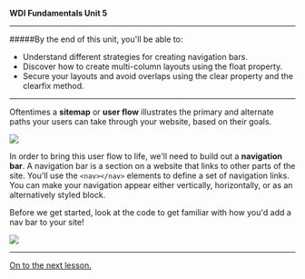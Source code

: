 **WDI Fundamentals Unit 5**

---

#####By the end of this unit, you'll be able to:

* Understand different strategies for creating navigation bars.
* Discover how to create multi-column layouts using the float property.
* Secure your layouts and avoid overlaps using the clear property and the clearfix method.

---

Oftentimes a **sitemap** or **user flow** illustrates the primary and alternate paths your users can take through your website, based on their goals.

![](/assets/elkwebdesign/userflow.png)

In order to bring this user flow to life, we'll need to build out a **navigation bar**. A navigation bar is a section on a website that links to other parts of the site. You'll use the `<nav></nav>` elements to define a set of navigation links. You can make your navigation appear either vertically, horizontally, or as an alternatively styled block.

Before we get started, look at the code to get familiar with how you'd add a nav bar to your site!

![](/assets/elkwebdesign/nav.png)

---

[On to the next lesson.](02_lesson.md)
